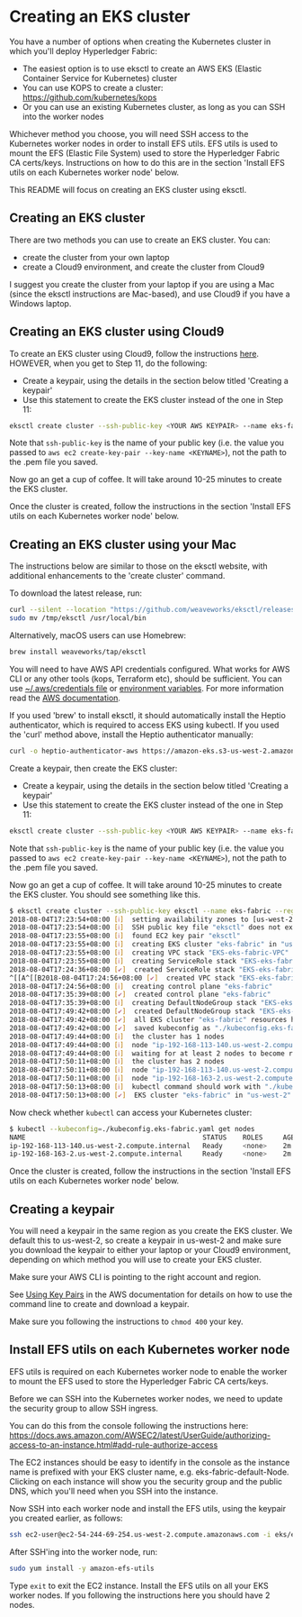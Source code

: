 # Creating an EKS cluster

You have a number of options when creating the Kubernetes cluster in which you'll deploy Hyperledger Fabric:
 
* The easiest option is to use eksctl to create an AWS EKS (Elastic Container Service for Kubernetes) cluster
* You can use KOPS to create a cluster: https://github.com/kubernetes/kops
* Or you can use an existing Kubernetes cluster, as long as you can SSH into the worker nodes

Whichever method you choose, you will need SSH access to the Kubernetes worker nodes in order to install EFS utils. 
EFS utils is used to mount the EFS (Elastic File System) used to store the Hyperledger Fabric CA certs/keys. 
Instructions on how to do this are in the section 'Install EFS utils on each Kubernetes worker node' below.

This README will focus on creating an EKS cluster using eksctl.

## Creating an EKS cluster

There are two methods you can use to create an EKS cluster. You can:
 
* create the cluster from your own laptop
* create a Cloud9 environment, and create the cluster from Cloud9

I suggest you create the cluster from your laptop if you are using a Mac (since the eksctl instructions are Mac-based), 
and use Cloud9 if you have a Windows laptop.

## Creating an EKS cluster using Cloud9

To create an EKS cluster using Cloud9, follow the instructions 
[here](https://github.com/pahud/amazon-eks-workshop/blob/master/00-getting-started/create-eks-with-eksctl.md). 
HOWEVER, when you get to Step 11, do the following:

* Create a keypair, using the details in the section below titled 'Creating a keypair'
* Use this statement to create the EKS cluster instead of the one in Step 11:

```bash
eksctl create cluster --ssh-public-key <YOUR AWS KEYPAIR> --name eks-fabric --region us-west-2 --kubeconfig=./kubeconfig.eks-fabric.yaml
```

Note that `ssh-public-key` is the name of your public key (i.e. the value you passed to `aws ec2 create-key-pair --key-name <KEYNAME>`), 
not the path to the .pem file you saved.

Now go an get a cup of coffee. It will take around 10-25 minutes to create the EKS cluster.

Once the cluster is created, follow the instructions in the section 'Install EFS utils on each Kubernetes worker node' below.

## Creating an EKS cluster using your Mac

The instructions below are similar to those on the eksctl website, with additional enhancements to the 'create cluster' 
command.

To download the latest release, run:

```bash
curl --silent --location "https://github.com/weaveworks/eksctl/releases/download/latest_release/eksctl_$(uname -s)_amd64.tar.gz" | tar xz -C /tmp
sudo mv /tmp/eksctl /usr/local/bin
```

Alternatively, macOS users can use Homebrew:

```bash
brew install weaveworks/tap/eksctl
```

You will need to have AWS API credentials configured. What works for AWS CLI or any other tools (kops, Terraform etc), should be 
sufficient. You can use [~/.aws/credentials file](https://docs.aws.amazon.com/cli/latest/userguide/cli-config-files.html) 
or [environment variables](https://docs.aws.amazon.com/cli/latest/userguide/cli-environment.html). For more information 
read the [AWS documentation](https://docs.aws.amazon.com/cli/latest/userguide/cli-environment.html).

If you used 'brew' to install eksctl, it should automatically install the Heptio authenticator, which is required
to access EKS using kubectl. If you used the 'curl' method above, install the Heptio authenticator manually:

```bash
curl -o heptio-authenticator-aws https://amazon-eks.s3-us-west-2.amazonaws.com/1.10.3/2018-06-05/bin/linux/amd64/heptio-authenticator-aws && chmod +x heptio-authenticator-aws && mkdir ~/bin && export PATH=~/bin:$PATH && echo 'export PATH=~/bin:$PATH' >> ~/.bashrc && mv heptio-authenticator-aws ~/bin/
```

Create a keypair, then create the EKS cluster:

* Create a keypair, using the details in the section below titled 'Creating a keypair'
* Use this statement to create the EKS cluster instead of the one in Step 11:

```bash
eksctl create cluster --ssh-public-key <YOUR AWS KEYPAIR> --name eks-fabric --region us-west-2 --kubeconfig=./kubeconfig.eks-fabric.yaml
```

Note that `ssh-public-key` is the name of your public key (i.e. the value you passed to `aws ec2 create-key-pair --key-name <KEYNAME>`), 
not the path to the .pem file you saved.

Now go an get a cup of coffee. It will take around 10-25 minutes to create the EKS cluster. You should see something like this.

```bash
$ eksctl create cluster --ssh-public-key eksctl --name eks-fabric --region us-west-2 --kubeconfig=./kubeconfig.eks-fabric.yaml --profile account2
2018-08-04T17:23:54+08:00 [ℹ]  setting availability zones to [us-west-2a us-west-2b us-west-2c]
2018-08-04T17:23:54+08:00 [ℹ]  SSH public key file "eksctl" does not exist; will assume existing EC2 key pair
2018-08-04T17:23:55+08:00 [ℹ]  found EC2 key pair "eksctl"
2018-08-04T17:23:55+08:00 [ℹ]  creating EKS cluster "eks-fabric" in "us-west-2" region
2018-08-04T17:23:55+08:00 [ℹ]  creating VPC stack "EKS-eks-fabric-VPC"
2018-08-04T17:23:55+08:00 [ℹ]  creating ServiceRole stack "EKS-eks-fabric-ServiceRole"
2018-08-04T17:24:36+08:00 [✔]  created ServiceRole stack "EKS-eks-fabric-ServiceRole"
^[[A^[[B2018-08-04T17:24:56+08:00 [✔]  created VPC stack "EKS-eks-fabric-VPC"
2018-08-04T17:24:56+08:00 [ℹ]  creating control plane "eks-fabric"
2018-08-04T17:35:39+08:00 [✔]  created control plane "eks-fabric"
2018-08-04T17:35:39+08:00 [ℹ]  creating DefaultNodeGroup stack "EKS-eks-fabric-DefaultNodeGroup"
2018-08-04T17:49:42+08:00 [✔]  created DefaultNodeGroup stack "EKS-eks-fabric-DefaultNodeGroup"
2018-08-04T17:49:42+08:00 [✔]  all EKS cluster "eks-fabric" resources has been created
2018-08-04T17:49:42+08:00 [✔]  saved kubeconfig as "./kubeconfig.eks-fabric.yaml"
2018-08-04T17:49:44+08:00 [ℹ]  the cluster has 1 nodes
2018-08-04T17:49:44+08:00 [ℹ]  node "ip-192-168-113-140.us-west-2.compute.internal" is not ready
2018-08-04T17:49:44+08:00 [ℹ]  waiting for at least 2 nodes to become ready
2018-08-04T17:50:11+08:00 [ℹ]  the cluster has 2 nodes
2018-08-04T17:50:11+08:00 [ℹ]  node "ip-192-168-113-140.us-west-2.compute.internal" is ready
2018-08-04T17:50:11+08:00 [ℹ]  node "ip-192-168-163-2.us-west-2.compute.internal" is ready
2018-08-04T17:50:13+08:00 [ℹ]  kubectl command should work with "./kubeconfig.eks-fabric.yaml", try 'kubectl --kubeconfig=./kubeconfig.eks-fabric.yaml get nodes'
2018-08-04T17:50:13+08:00 [✔]  EKS cluster "eks-fabric" in "us-west-2" region is ready
```

Now check whether `kubectl` can access your Kubernetes cluster:

```bash
$ kubectl --kubeconfig=./kubeconfig.eks-fabric.yaml get nodes
NAME                                            STATUS    ROLES     AGE       VERSION
ip-192-168-113-140.us-west-2.compute.internal   Ready     <none>    2m        v1.10.3
ip-192-168-163-2.us-west-2.compute.internal     Ready     <none>    2m        v1.10.3
```

Once the cluster is created, follow the instructions in the section 'Install EFS utils on each Kubernetes worker node' below.

## Creating a keypair

You will need a keypair in the same region as you create the EKS cluster. We default this to us-west-2, so create a
keypair in us-west-2 and make sure you download the keypair to either your laptop or your Cloud9 environment, depending
on which method you will use to create your EKS cluster.

Make sure your AWS CLI is pointing to the right account and region.

See [Using Key Pairs](https://docs.aws.amazon.com/cli/latest/userguide/cli-ec2-keypairs.html) in the AWS documentation
for details on how to use the command line to create and download a keypair.

Make sure you following the instructions to `chmod 400` your key.

## Install EFS utils on each Kubernetes worker node 
EFS utils is required on each Kubernetes worker node to enable the worker to mount the EFS used to store the Hyperledger 
Fabric CA certs/keys.

Before we can SSH into the Kubernetes worker nodes, we need to update the security group to allow SSH ingress.

You can do this from the console following the instructions here: https://docs.aws.amazon.com/AWSEC2/latest/UserGuide/authorizing-access-to-an-instance.html#add-rule-authorize-access

The EC2 instances should be easy to identify in the console as the instance name is prefixed with your EKS cluster name, e.g.
eks-fabric-default-Node. Clicking on each instance will show you the security group and the public DNS, which you'll need
when you SSH into the instance.

Now SSH into each worker node and install the EFS utils, using the keypair you created earlier, as follows:

```bash
ssh ec2-user@ec2-54-244-69-254.us-west-2.compute.amazonaws.com -i eks/eksctl-keypair.pem
```

After SSH'ing into the worker node, run:

```bash
sudo yum install -y amazon-efs-utils
```

Type `exit` to exit the EC2 instance. Install the EFS utils on all your EKS worker nodes. If you following the 
instructions here you should have 2 nodes.

